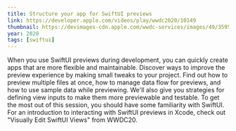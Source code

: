 ```yaml
---
title: Structure your app for SwiftUI previews
link: https://developer.apple.com/videos/play/wwdc2020/10149
thumbnail: https://devimages-cdn.apple.com/wwdc-services/images/49/3595/3595_wide_250x141_2x.jpg
year: 2020
tags: [swiftui]
---
```


When you use SwiftUI previews during development, you can quickly create apps that are more flexible and maintainable. Discover ways to improve the preview experience by making small tweaks to your project. Find out how to preview multiple files at once, how to manage data flow for previews, and how to use sample data while previewing. We'll also give you strategies for defining view inputs to make them more previewable and testable. To get the most out of this session, you should have some familiarity with SwiftUI. For an introduction to interacting with SwiftUI previews in Xcode, check out "Visually Edit SwiftUI Views" from WWDC20.
